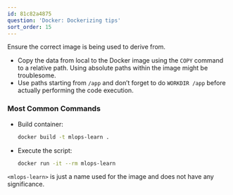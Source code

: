 ```yaml
---
id: 81c82a4875
question: 'Docker: Dockerizing tips'
sort_order: 15
---
```


Ensure the correct image is being used to derive from.

- Copy the data from local to the Docker image using the `COPY` command to a relative path. Using absolute paths within the image might be troublesome.
- Use paths starting from `/app` and don’t forget to do `WORKDIR /app` before actually performing the code execution.

### Most Common Commands

- Build container:

  ```bash
  docker build -t mlops-learn .
  ```

- Execute the script:

  ```bash
  docker run -it --rm mlops-learn
  ```

`<mlops-learn>` is just a name used for the image and does not have any significance.